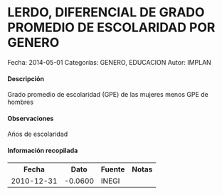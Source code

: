LERDO, DIFERENCIAL DE GRADO PROMEDIO DE ESCOLARIDAD POR GENERO
=====

Fecha: 2014-05-01
Categorías: GENERO, EDUCACION
Autor: IMPLAN

#### Descripción

Grado promedio de escolaridad (GPE) de las mujeres menos GPE de hombres

#### Observaciones

Años de escolaridad

#### Información recopilada

<table class="table table-hover table-bordered">
  <tr><th>Fecha</th><th>Dato</th><th>Fuente</th><th>Notas</th></tr>
  <tr><td>2010-12-31</td><td>-0.0600</td><td>INEGI</td><td></td></tr>
</table>
